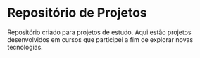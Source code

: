 # Repositório de Projetos

Repositório criado para projetos de estudo. Aqui estão projetos desenvolvidos em cursos que participei a fim de explorar novas tecnologias.
